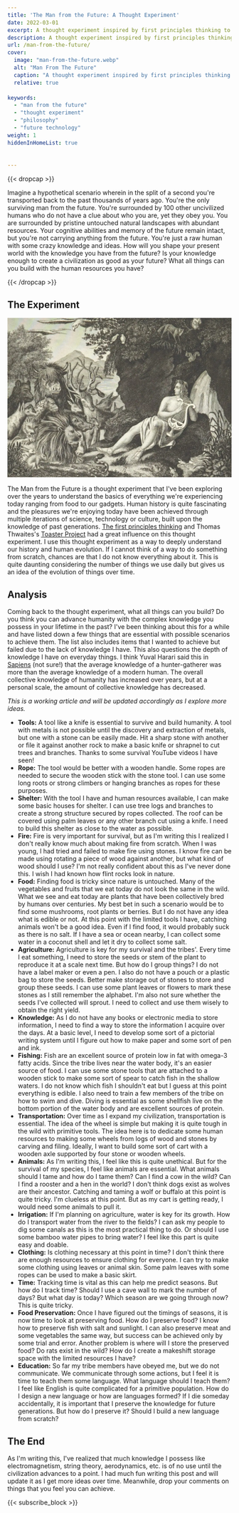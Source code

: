 ```yaml
---
title: 'The Man from the Future: A Thought Experiment'
date: 2022-03-01
excerpt: A thought experiment inspired by first principles thinking to understand human evolution and history.
description: A thought experiment inspired by first principles thinking to understand human evolution and history.
url: /man-from-the-future/
cover:
  image: "man-from-the-future.webp"
  alt: "Man From The Future"
  caption: "A thought experiment inspired by first principles thinking to understand human evolution and history."
  relative: true

keywords:
  - "man from the future"
  - "thought experiment"
  - "philosophy"
  - "future technology"
weight: 1
hiddenInHomeList: true


---
```


{{< dropcap >}}


Imagine a hypothetical scenario wherein in the split of a second you're transported back to the past thousands of years ago. You're the only surviving man from the future. You're surrounded by 100 other uncivilized humans who do not have a clue about who you are, yet they obey you. You are surrounded by pristine untouched natural landscapes with abundant resources. Your cognitive abilities and memory of the future remain intact, but you're not carrying anything from the future. You're just a raw human with some crazy knowledge and ideas. How will you shape your present world with the knowledge you have from the future? Is your knowledge enough to create a civilization as good as your future? What all things can you build with the human resources you have?

{{< /dropcap >}}


## The Experiment

![Man from the Future](man-from-the-future.webp)


The Man from the Future is a thought experiment that I've been exploring over the years to understand the basics of everything we're experiencing today ranging from food to our gadgets. Human history is quite fascinating and the pleasures we're enjoying today have been achieved through multiple iterations of science, technology or culture, built upon the knowledge of past generations. [The first principles thinking](https://fs.blog/first-principles/) and Thomas Thwaites's [Toaster Project](https://geni.us/rsh-toaster-project) had a great influence on this thought experiment. I use this thought experiment as a way to deeply understand our history and human evolution. If I cannot think of a way to do something from scratch, chances are that I do not know everything about it. This is quite daunting considering the number of things we use daily but gives us an idea of the evolution of things over time.

## Analysis

Coming back to the thought experiment, what all things can you build? Do you think you can advance humanity with the complex knowledge you possess in your lifetime in the past? I've been thinking about this for a while and have listed down a few things that are essential with possible scenarios to achieve them. The list also includes items that I wanted to achieve but failed due to the lack of knowledge I have. This also questions the depth of knowledge I have on everyday things. I think Yuval Harari said this in [Sapiens](https://geni.us/SapiensBook) (not sure!) that the average knowledge of a hunter-gatherer was more than the average knowledge of a modern human. The overall collective knowledge of humanity has increased over years, but at a personal scale, the amount of collective knowledge has decreased.

*This is a working article and will be updated accordingly as I explore more ideas.*

- **Tools:** A tool like a knife is essential to survive and build humanity. A tool with metals is not possible until the discovery and extraction of metals, but one with a stone can be easily made. Hit a sharp stone with another or file it against another rock to make a basic knife or shrapnel to cut trees and branches. Thanks to some survival YouTube videos I have seen!
- **Rope:** The tool would be better with a wooden handle. Some ropes are needed to secure the wooden stick with the stone tool. I can use some long roots or strong climbers or hanging branches as ropes for these purposes.
- **Shelter:** With the tool I have and human resources available, I can make some basic houses for shelter. I can use tree logs and branches to create a strong structure secured by ropes collected. The roof can be covered using palm leaves or any other branch cut using a knife. I need to build this shelter as close to the water as possible.
- **Fire:** Fire is very important for survival, but as I'm writing this I realized I don't really know much about making fire from scratch. When I was young, I had tried and failed to make fire using stones. I know fire can be made using rotating a piece of wood against another, but what kind of wood should I use? I'm not really confident about this as I've never done this. I wish I had known how flint rocks look in nature.
- **Food:** Finding food is tricky since nature is untouched. Many of the vegetables and fruits that we eat today do not look the same in the wild. What we see and eat today are plants that have been collectively bred by humans over centuries. My best bet in such a scenario would be to find some mushrooms, root plants or berries. But I do not have any idea what is edible or not. At this point with the limited tools I have, catching animals won't be a good idea. Even if I find food, it would probably suck as there is no salt. If I have a sea or ocean nearby, I can collect some water in a coconut shell and let it dry to collect some salt.
- **Agriculture:** Agriculture is key for my survival and the tribes'. Every time I eat something, I need to store the seeds or stem of the plant to reproduce it at a scale next time. But how do I group things? I do not have a label maker or even a pen. I also do not have a pouch or a plastic bag to store the seeds. Better make storage out of stones to store and group these seeds. I can use some plant leaves or flowers to mark these stones as I still remember the alphabet. I'm also not sure whether the seeds I've collected will sprout. I need to collect and use them wisely to obtain the right yield.
- **Knowledge:** As I do not have any books or electronic media to store information, I need to find a way to store the information I acquire over the days. At a basic level, I need to develop some sort of a pictorial writing system until I figure out how to make paper and some sort of pen and ink.
- **Fishing:** Fish are an excellent source of protein low in fat with omega-3 fatty acids. Since the tribe lives near the water body, it's an easier source of food. I can use some stone tools that are attached to a wooden stick to make some sort of spear to catch fish in the shallow waters. I do not know which fish I shouldn't eat but I guess at this point everything is edible. I also need to train a few members of the tribe on how to swim and dive. Diving is essential as some shellfish live on the bottom portion of the water body and are excellent sources of protein.
- **Transportation:** Over time as I expand my civilization, transportation is essential. The idea of the wheel is simple but making it is quite tough in the wild with primitive tools. The idea here is to dedicate some human resources to making some wheels from logs of wood and stones by carving and filing. Ideally, I want to build some sort of cart with a wooden axle supported by four stone or wooden wheels.
- **Animals:** As I'm writing this, I feel like this is quite unethical. But for the survival of my species, I feel like animals are essential. What animals should I tame and how do I tame them? Can I find a cow in the wild? Can I find a rooster and a hen in the world? I don't think dogs exist as wolves are their ancestor. Catching and taming a wolf or buffalo at this point is quite tricky. I'm clueless at this point. But as my cart is getting ready, I would need some animals to pull it.
- **Irrigation:** If I'm planning on agriculture, water is key for its growth. How do I transport water from the river to the fields? I can ask my people to dig some canals as this is the most practical thing to do. Or should I use some bamboo water pipes to bring water? I feel like this part is quite easy and doable.
- **Clothing:** Is clothing necessary at this point in time? I don't think there are enough resources to ensure clothing for everyone. I can try to make some clothing using leaves or animal skin. Some palm leaves with some ropes can be used to make a basic skirt.
- **Time:** Tracking time is vital as this can help me predict seasons. But how do I track time? Should I use a cave wall to mark the number of days? But what day is today? Which season are we going through now? This is quite tricky.
- **Food Preservation:** Once I have figured out the timings of seasons, it is now time to look at preserving food. How do I preserve food? I know how to preserve fish with salt and sunlight. I can also preserve meat and some vegetables the same way, but success can be achieved only by some trial and error. Another problem is where will I store the preserved food? Do rats exist in the wild? How do I create a makeshift storage space with the limited resources I have?
- **Education:** So far my tribe members have obeyed me, but we do not communicate. We communicate through some actions, but I feel it is time to teach them some language. What language should I teach them? I feel like English is quite complicated for a primitive population. How do I design a new language or how are languages formed? If I die someday accidentally, it is important that I preserve the knowledge for future generations. But how do I preserve it? Should I build a new language from scratch?

## The End

As I'm writing this, I've realized that much knowledge I possess like electromagnetism, string theory, aerodynamics, etc. is of no use until the civilization advances to a point. I had much fun writing this post and will update it as I get more ideas over time. Meanwhile, drop your comments on things that you feel you can achieve.

{{< subscribe_block >}}


